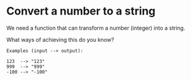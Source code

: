 # Convert a number to a string

We need a function that can transform a number (integer) into a string.

What ways of achieving this do you know?

    Examples (input --> output):

    123  --> "123"
    999  --> "999"
    -100 --> "-100"